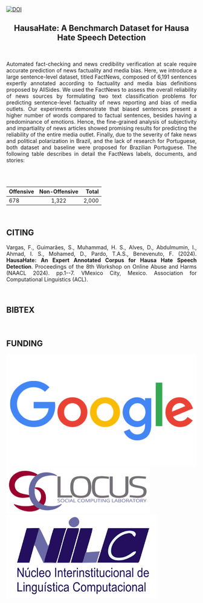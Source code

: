 [![DOI](https://zenodo.org/badge/396994570.svg)](https://zenodo.org/doi/10.5281/zenodo.7787172)

<h2 align="center"> HausaHate: A Benchmarch Dataset for Hausa Hate Speech Detection </h2>  

</br>
<p align="justify">Automated fact-checking and news credibility verification at scale require accurate prediction of news factuality and media bias. Here, we introduce a large sentence-level dataset, titled FactNews, composed of 6,191 sentences expertly annotated according to factuality and media bias definitions proposed by AllSides. We used the FactNews to assess the overall reliability of news sources by formulating two text classification problems for predicting sentence-level factuality of news reporting and bias of media outlets. Our experiments demonstrate that biased sentences present a higher number of words compared to factual sentences, besides having a predominance of emotions. Hence, the fine-grained analysis of subjectivity and impartiality of news articles showed promising results for predicting the reliability of the entire media outlet. Finally, due to the severity of fake news and political polarization in Brazil, and the lack of research for Portuguese, both dataset and baseline were proposed for Brazilian Portuguese. The following table describes in detail the FactNews labels, documents, and stories: </p>
</br>

</br>
<div align="center">

| Offensive| Non-Offensive | Total  | 
| :---     | :---:        |   ---:  |               
| 678      | 1,322        | 2,000  |

</div>
</br>

<h2 align="left"> CITING </h2>
<p align="justify">
Vargas, F., Guimarães, S., Muhammad, H. S., Alves, D., Abdulmumin, I., Ahmad, I. S., Mohamed, D., Pardo, T.A.S., Benevenuto, F. (2024). <b>HausaHate: An Expert Annotated Corpus for Hausa Hate Speech Detection</b>. Proceedings of the 8th Workshop on Online Abuse and Harms (NAACL 2024). pp.1--7. VMexico City, Mexico. Association for Computational Linguistics (ACL). 
</p>

<br>

<h2 align="left"> BIBTEX </h2>
<p align="justify">
 </p> 
<br>


<h2 align="left"> FUNDING </h2>

![SSC-logo-300x171](https://github.com/franciellevargas/franciellevargas.github.io/blob/38268e9e159641a4361a00fe165e6d5d4d76a2d0/img/google-logo.png)
![SSC-logo-300x171](https://github.com/franciellevargas/franciellevargas.github.io/blob/8f353e83a7cd62aa435fb04e57be4afdafc1b43e/img/locus_media.png)
![SSC-logo-300x171](https://github.com/franciellevargas/franciellevargas.github.io/blob/8f353e83a7cd62aa435fb04e57be4afdafc1b43e/img/nilc-logo-menor.png)



</br>










